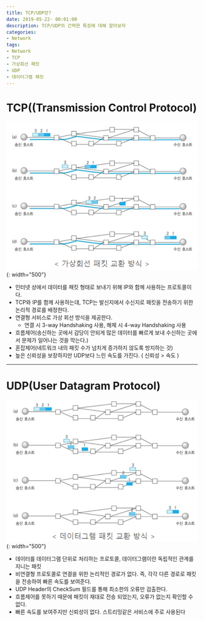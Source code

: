```yaml
---
title: TCP/UDP란?
date: 2019-05-22- 00:01:00
description: TCP/UDP의 간략한 특징에 대해 알아보자
categories:
- Network
tags: 
- Network
- TCP
- 가상회선 패킷
- UDP
- 데이터그램 패킷
---
```

# TCP((Transmission Control Protocol) 
![web_process](/assets/images/tcp.png){: width="500"}
- 인터넷 상에서 데이터를 패킷 형태로 보내기 위해 IP와 함께 사용하는 프로토콜이다. 
- TCP와 IP를 함께 사용하는데, TCP는 발신지에서 수신지로 패킷을 전송하기 위한 논리적 경로를 배정한다.
- 연결형 서비스로 가상 회선 방식을 제공한다. 
    + 연결 시 3-way Handshaking 사용, 해체 시 4-way Handshaking 사용
- 흐름제어(송신하는 곳에서 감당이 안되게 많은 데이터를 빠르게 보내 수신하는 곳에서 문제가 일어나는 것을 막는다.)
- 혼잡제어(네트워크 내의 패킷 수가 넘치게 증가하지 않도록 방지하는 것)
- 높은 신뢰성을 보장하지만 UDP보다 느린 속도를 가진다. ( 신뢰성 > 속도 )

***

# UDP(User Datagram Protocol)
![web_process](/assets/images/udp.png){: width="500"}
- 데이터를 데이터그램 단위로 처리하는 프로토콜, 데이터그램이란 독립적인 관계를 지니는 패킷
- 비연결형 프로토콜로 연결을 위한 논리적인 경로가 없다. 즉, 각각 다른 경로로 패킷을 전송하여 빠른 속도를 보여준다.
- UDP Header의 CheckSum 필드를 통해 최소한의 오류만 검출한다.
- 흐름제어를 못하기 때문에 패킷이 재대로 전송 되었는지, 오류가 없는지 확인할 수 없다.
- 빠른 속도를 보여주지만 신뢰성이 없다. 스트리밍같은 서비스에 주로 사용된다